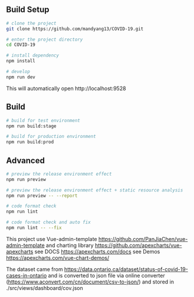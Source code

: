 ## Build Setup

```bash
# clone the project
git clone https://github.com/mandyang13/COVID-19.git

# enter the project directory
cd COVID-19

# install dependency
npm install

# develop
npm run dev
```

This will automatically open http://localhost:9528

## Build

```bash
# build for test environment
npm run build:stage

# build for production environment
npm run build:prod
```

## Advanced

```bash
# preview the release environment effect
npm run preview

# preview the release environment effect + static resource analysis
npm run preview -- --report

# code format check
npm run lint

# code format check and auto fix
npm run lint -- --fix
```

This project use Vue-admin-template https://github.com/PanJiaChen/vue-admin-template
and charting library https://github.com/apexcharts/vue-apexcharts see DOCS https://apexcharts.com/docs see Demos https://apexcharts.com/vue-chart-demos/ 

The dataset came from https://data.ontario.ca/dataset/status-of-covid-19-cases-in-ontario and is converted to json file via online converter (https://www.aconvert.com/cn/document/csv-to-json/) and stored in ./src/views/dashboard/cov.json
